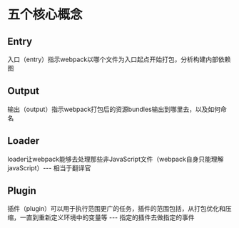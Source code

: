 # 五个核心概念
## Entry
入口（entry）指示webpack以哪个文件为入口起点开始打包，分析构建内部依赖图

## Output
输出（output）指示webpack打包后的资源bundles输出到哪里去，以及如何命名

## Loader
loader让webpack能够去处理那些非JavaScript文件（webpack自身只能理解javaScript）--- 相当于翻译官

## Plugin
插件（plugin）可以用于执行范围更广的任务，插件的范围包括，从打包优化和压缩，一直到重新定义环境中的变量等 --- 指定的插件去做指定的事件
